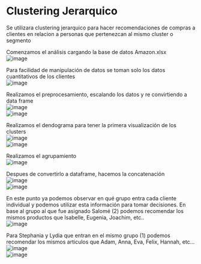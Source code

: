 # Clustering Jerarquico

Se utilizara clustering jerarquico para hacer recomendaciones de compras a clientes en relacion a personas que pertenezcan al mismo cluster o segmento

Comenzamos el análisis cargando la base de datos Amazon.xlsx
<br>![image](https://github.com/user-attachments/assets/9e8c0ac5-bf3b-4545-89ad-35aea6793357)


Para facilidad de manipulación de datos se toman solo los datos cuantitativos de los clientes
<br>![image](https://github.com/user-attachments/assets/ccb7551d-3677-40f8-9369-3fcd0f5c8aa5)

Realizamos el preprocesamiento, escalando los datos y re convirtiendo a data frame
<br>![image](https://github.com/user-attachments/assets/ae352ace-516a-4175-bada-613946e30021)
<br>![image](https://github.com/user-attachments/assets/3c5193e6-d346-4fb6-904b-a7395f7da844)

Realizamos el dendograma para tener la primera visualización de los clusters
<br>![image](https://github.com/user-attachments/assets/e33d811d-6dee-4fe9-b0a4-f0b1f4ec0966)
<br>![image](https://github.com/user-attachments/assets/a68f8037-723b-4507-b638-2f2763832449)

Realizamos el agrupamiento
<br>![image](https://github.com/user-attachments/assets/85ca5d04-2466-4848-a1e8-906ffb2d3978)

Despues de convertirlo a dataframe, hacemos la concatenación
<br>![image](https://github.com/user-attachments/assets/78d71c42-37e4-42d0-b4b3-d9c74e5b2d78)
<br>![image](https://github.com/user-attachments/assets/7e32935a-a10c-4340-aa76-308dca5d4a74)

En este punto ya podemos observar en qué grupo entra cada cliente individual y podemos utilizar esta información para tomar decisiones. En base al grupo al que fue asignado Salomé (2) podemos recomendar los mismos productos que Isabelle, Eugenia, Joachim, etc..
<br>![image](https://github.com/user-attachments/assets/b384857d-b009-4d59-bf70-2506c7f6740a)

Para Stephania y Lydia que entran en el mismo grupo (1) podemos recomendar los mismos artículos que Adam, Anna, Eva, Felix, Hannah, etc…
<br>![image](https://github.com/user-attachments/assets/475639a7-81ae-416e-b35f-442c99311cb3)
<br>![image](https://github.com/user-attachments/assets/76aeb530-f93b-4812-a7c2-21c18d2745d0)
